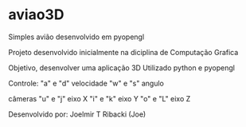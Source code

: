 aviao3D
=======

Simples avião desenvolvido em pyopengl

Projeto desenvolvido inicialmente na diciplina de Computação Grafica

Objetivo, desenvolver uma aplicação 3D
Utilizado python e pyopengl

Controle: 
"a" e "d" velocidade
"w" e "s" angulo

câmeras
"u" e "j" eixo X
"i" e "k" eixo Y
"o" e "L" eixo Z

Desenvolvido por: 
Joelmir T Ribacki (Joe) 
